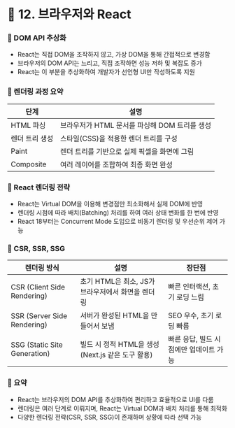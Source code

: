 # 📘 12. 브라우저와 React


### 🧩 DOM API 추상화
- React는 직접 DOM을 조작하지 않고, 가상 DOM을 통해 간접적으로 변경함
- 브라우저의 DOM API는 느리고, 직접 조작하면 성능 저하 및 복잡도 증가
- React는 이 부분을 추상화하여 개발자가 선언형 UI만 작성하도록 지원


### 🔄 렌더링 과정 요약
| 단계            | 설명                                                          |
|-----------------|---------------------------------------------------------------|
| HTML 파싱       | 브라우저가 HTML 문서를 파싱해 DOM 트리를 생성                 |
| 렌더 트리 생성  | 스타일(CSS)을 적용한 렌더 트리를 구성                         |
| Paint           | 렌더 트리를 기반으로 실제 픽셀을 화면에 그림                  |
| Composite       | 여러 레이어를 조합하여 최종 화면 완성                         |


### 🧠 React 렌더링 전략
- React는 Virtual DOM을 이용해 변경점만 최소화해서 실제 DOM에 반영
- 렌더링 시점에 따라 배치(Batching) 처리를 하여 여러 상태 변화를 한 번에 반영
- React 18부터는 Concurrent Mode 도입으로 비동기 렌더링 및 우선순위 제어 가능


### 🧩 CSR, SSR, SSG
| 렌더링 방식                  | 설명                                              | 장단점                                  |
|------------------------------|------------------------------------------------------|--------------------------------------|
| CSR (Client Side Rendering)  | 초기 HTML은 최소, JS가 브라우저에서 화면을 렌더링 | 빠른 인터랙션, 초기 로딩 느림           |
| SSR (Server Side Rendering)  | 서버가 완성된 HTML을 만들어서 보냄                | SEO 우수, 초기 로딩 빠름                |
| SSG (Static Site Generation) | 빌드 시 정적 HTML을 생성 (Next.js 같은 도구 활용) | 빠른 응답, 빌드 시점에만 업데이트 가능  |


### 💬 요약
- React는 브라우저의 DOM API를 추상화하여 편리하고 효율적으로 UI를 다룸
- 렌더링은 여러 단계로 이뤄지며, React는 Virtual DOM과 배치 처리를 통해 최적화
- 다양한 렌더링 전략(CSR, SSR, SSG)이 존재하며 상황에 따라 선택 가능
